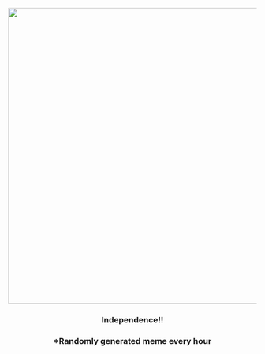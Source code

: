 <p align="center">
        <img src="https://i.redd.it/0r87auf9gvh91.jpg" width="600" height="600">
        </p>
        <h3 align="center">Independence!!</h3>
        <h3 align="center">*Randomly generated meme every hour</h3>
    